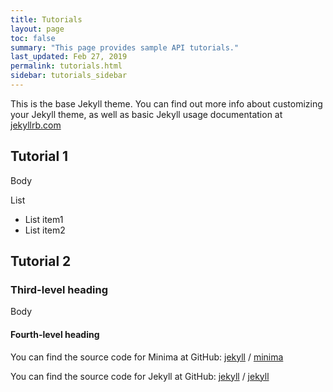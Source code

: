 ```yaml
---
title: Tutorials
layout: page
toc: false
summary: "This page provides sample API tutorials."
last_updated: Feb 27, 2019
permalink: tutorials.html
sidebar: tutorials_sidebar
---
```


This is the base Jekyll theme. You can find out more info about customizing your Jekyll theme, as well as basic Jekyll usage documentation at [jekyllrb.com](https://jekyllrb.com/)


## Tutorial 1 

Body

List
*  List item1
*  List item2

## Tutorial 2

### Third-level heading

Body


#### Fourth-level heading

You can find the source code for Minima at GitHub:
[jekyll][jekyll-organization] /
[minima](https://github.com/jekyll/minima)

You can find the source code for Jekyll at GitHub:
[jekyll][jekyll-organization] /
[jekyll](https://github.com/jekyll/jekyll)


[jekyll-organization]: https://github.com/jekyll
